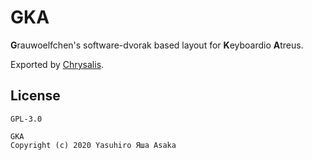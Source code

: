 # GKA

**G**rauwoelfchen's software-dvorak based layout for **K**eyboardio **A**treus.

Exported by [Chrysalis](https://github.com/keyboardio/Chrysalis/issues).

## License

`GPL-3.0`

```
GKA
Copyright (c) 2020 Yasuhiro Яша Asaka
```
